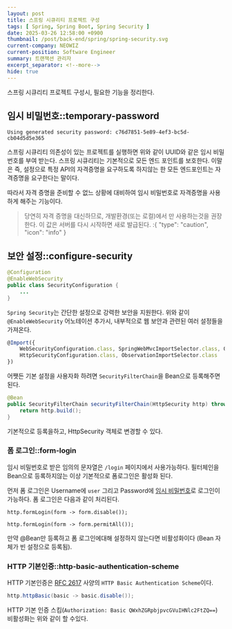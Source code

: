 ```yaml
---
layout: post
title: 스프링 시큐리티 프로젝트 구성
tags: [ Spring, Spring Boot, Spring Security ]
date: 2025-03-26 12:58:00 +0900
thumbnail: /post/back-end/spring/spring-security.svg
current-company: NEOWIZ
current-position: Software Engineer
summary: 트랜잭션 관리자
excerpt_separator: <!--more-->
hide: true
---
```


스프링 시큐리티 프로젝트 구성시, 필요한 기능을 정리한다.
<!--more-->

## 임시 비밀번호::temporary-password

```
Using generated security password: c76d7851-5e89-4ef3-bc5d-cb04d5d5e365
```

스프링 시큐리티 의존성이 있는 프로젝트를 실행하면 위와 같이 UUID와 같은 임시 비밀번호를 부여 받는다.
스프링 시큐리티는 기본적으로 모든 엔드 포인트를 보호한다. 이말은 즉, 설정으로 특정 API의 자격증명을 요구하도록 하지않는 한 모든 엔드포인트는 자격증명을 요구한다는 말이다.

따라서 자격 증명을 준비할 수 없느 상황에 대비하여 임시 비밀번호로 자격증명을 사용하게 해주는 기능이다.

> 당연히 자격 증명을 대신하므로, 개발환경(또는 로컬)에서 만 사용하는것을 권장한다. 이 값은 서버를 다시 시작하면 새로 발급된다.
:{ "type": "caution", "icon": "info" }

## 보안 설정::configure-security

```java
@Configuration
@EnableWebSecurity
public class SecurityConfiguration {
    ...
}
```

`Spring Security`는 간단한 설정으로 강력한 보안을 지원한다.
위와 같이 `@EnableWebSecurity` 어노테이션 추가시, 내부적으로 웹 보안과 관련된 여러 설정들을 가져온다.

```javascript
@Import({
    WebSecurityConfiguration.class, SpringWebMvcImportSelector.class, OAuth2ImportSelector.class,
    HttpSecurityConfiguration.class, ObservationImportSelector.class
})
```

어쨋든 기본 설정을 사용자화 하려면 `SecurityFilterChain`을 Bean으로 등록해주면 된다.

```java
@Bean
public SecurityFilterChain securityFilterChain(HttpSecurity http) throws Exception {
    return http.build();
}
```

기본적으로 등록을하고, HttpSecurity 객체로 변경할 수 있다.

### 폼 로그인::form-login

임시 비밀번호로 받은 임의의 문자열은 `/login` 페이지에서 사용가능하다. 필터체인을 Bean으로 등록하지않는 이상 기본적으로 폼로그인은 활성화 된다.

먼저 폼 로그인은 Username에 `user` 그리고 Password에 [임시 비밀번호](#임시-비밀번호temporary-password)로 로그인이 가능하다.
폼 로그인은 다음과 같이 처리된다.

```java::비활성화 (다른 인증방법을 사용해야함)
http.formLogin(form -> form.disable());
```

```java::활성화 (폼로그인으로 사용)
http.formLogin(form -> form.permitAll());
```

만약 @Bean만 등록하고 폼 로그인에대해 설정하지 않는다면 비활성화이다 (Bean 자체가 빈 설정으로 등록됨).

### HTTP 기본인증::http-basic-authentication-scheme

HTTP 기본인증은 [RFC 2617](https://datatracker.ietf.org/doc/html/rfc2617) 사양의 `HTTP Basic Authentication Scheme`이다.

```java
http.httpBasic(basic -> basic.disable());
```

HTTP 기본 인증 스킴(`Authorization: Basic QWxhZGRpbjpvcGVuIHNlc2FtZQ==`) 비활성화는 위와 같이 할 수있다.


